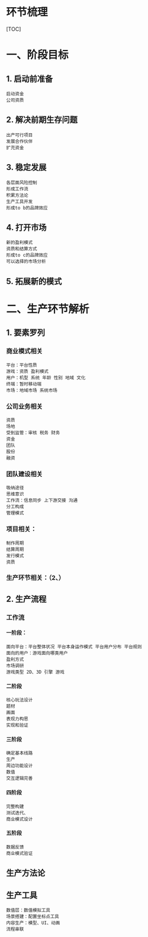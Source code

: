 # 环节梳理
[TOC]

# 一、阶段目标
## 1. 启动前准备
    启动资金
    公司资质
## 2. 解决前期生存问题
    出产可行项目
    发展合作伙伴
    扩充资金

## 3. 稳定发展
    各层面风险控制
    形成工作流
    积累方法论
    生产工具开发
    形成to b的品牌效应

## 4. 打开市场
    新的盈利模式
    资质和结算方式
    形成to c的品牌效应
    可以选择的市场分析

## 5. 拓展新的模式

# 二、生产环节解析
## 1. 要素罗列
### 商业模式相关
    平台：平台性质
    游戏：资质 盈利模式 
    用户：机型 系统 年龄 性别 地域 文化
    终端：暂时移动端
    市场：地域市场 系统市场
    
### 公司业务相关
    资质
    场地
    受到监管：审核 税务 财务
    资金
    团队
    股份
    融资
    
### 团队建设相关
    吸纳途径
    思维意识
    工作流：信息同步 上下游交接 沟通
    分工构成
    管理模式
    
### 项目相关：
    制作周期
    结算周期
    发行模式
    资质
### 生产环节相关：（2、）
    
## 2. 生产流程
### 工作流
#### 一阶段：
    面向平台：平台整体状况 平台本身运作模式 平台用户分布 平台规则
    面向的用户：游戏面向哪类用户
    盈利方式
    市场调研
    游戏类型 2D、3D 引擎 游戏
#### 二阶段
    核心玩法设计
    题材
    画面
    表现力构思
    实现和验证
#### 三阶段
    确定基本线路
    生产
    周边功能设计
    数值
    交互逻辑完善
#### 四阶段
    完整构建
    测试迭代、
    商业模式设计
#### 五阶段
    数据反馈
    商业模式验证
    
## 生产方法论
## 生产工具
    数值层：数值模拟工具
    场景搭建：配置坐标点工具
    内容生产：模型、UI、动画
    流程串联